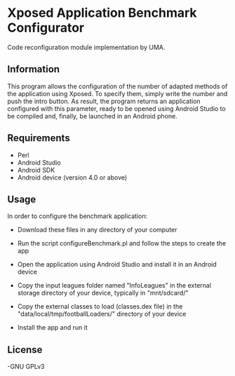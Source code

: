 # Xposed Application Benchmark Configurator

Code reconfiguration module implementation by UMA.

## Information

This program allows the configuration of the number of adapted methods of the application using Xposed. To specify them, simply write the number and push the intro button. As result, the program returns an application configured with this parameter, ready to be opened using Android Studio to be compiled and, finally, be launched in an Android phone.

## Requirements

- Perl 
- Android Studio
- Android SDK
- Android device (version 4.0 or above)

## Usage

In order to configure the benchmark application:

- Download these files in any directory of your computer

- Run the script configureBenchmark.pl and follow the steps to create the app

- Open the application using Android Studio and install it in an Android device

- Copy the input leagues folder named "InfoLeagues" in the external
storage directory of your device, typically in "mnt/sdcard/"

- Copy the external classes to load (classes.dex file) in the "data/local/tmp/footballLoaders/"
directory of your device

- Install the app and run it

## License

-GNU GPLv3
